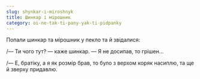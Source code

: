 ```yaml
---
slug: shynkar-i-miroshnyk
title: Шинкар і мірошник
category: oi-ne-tak-ti-pany-yak-ti-pidpanky
---
```

Попали шинкар та мірошник у пекло та й звідалися:

/— Ти чого тут? — каже шинкар. — Я не досипав, то грішен…

/— Е, братіку, а я як розмір брав, то було з верхом коряк насиплю, та ще й зверху придавлю.
